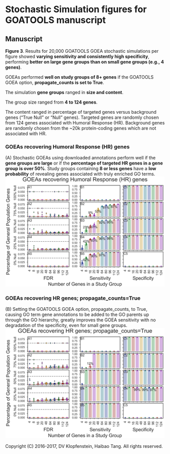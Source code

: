 # Stochastic Simulation figures for GOATOOLS manuscript

## Manuscript
**Figure 3**. Results for 20,000 GOATOOLS GOEA stochastic simulations per figure showed **varying sensitivity and consistently high specificity**, performing **better on large gene groups than on small gene groups (e.g., 4 genes)**.

GOEAs performed **well on study groups of 8+ genes** if the GOATOOLS GOEA option, **propagate_counts is set to True**.

The simulation **gene groups** ranged in **size and content**.

The group size ranged from **4 to 124 genes**.

The content ranged in percentage of targeted genes versus background genes (“True Null” or “Null” genes). Targeted genes are randomly chosen from 124 genes associated with Humoral Response (HR). Background genes are randomly chosen from the ~20k protein-coding genes which are not associated with HR. 

### GOEAs recovering Humoral Response (HR) genes
(A) Stochastic GOEAs using downloaded annotations perform well if the **gene groups are large** or if the **percentage of targeted HR genes in a gene group is over 50%**. Study groups containing **8 or less genes** have a **low probability** of revealing genes associated with truly enriched GO terms. 
![propcnts=F](images/fig_goea_orig_noprune_enriched_ntn2_p0_100to000_004to124_N00020_00020_humoral_rsp.png)

### GOEAs recovering HR genes; propagate_counts=True
(B) Setting the GOATOOLS GOEA option, propagate_counts, to True, causing GO term gene annotations to be added to the GO parents up through the GO hierarchy, greatly improves the GOEA sensitivity with no degradation of the specificity, even for small gene groups.
![propcnts=T](images/fig_goea_orig_noprune_enriched_ntn2_p1_100to000_004to124_N00020_00020_humoral_rsp.png)

Copyright (C) 2016-2017, DV Klopfenstein, Haibao Tang. All rights reserved.
